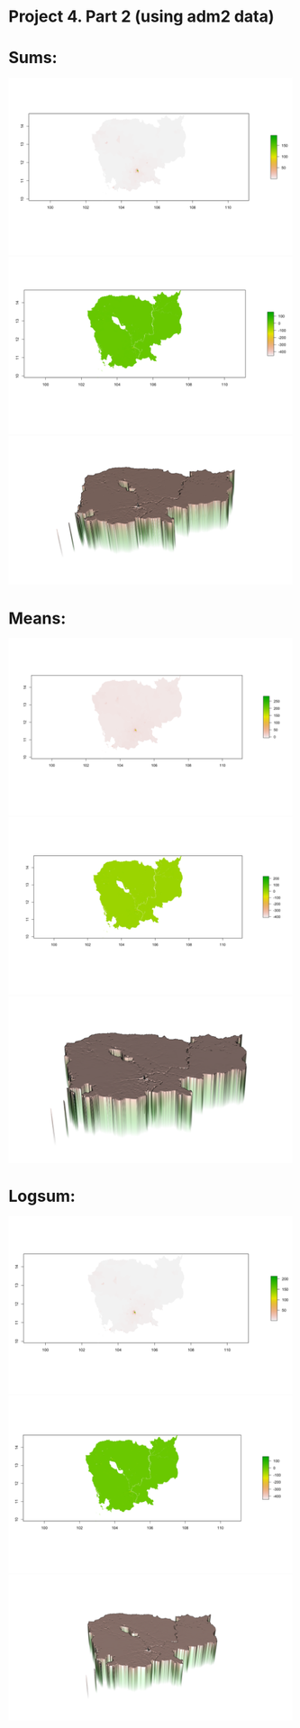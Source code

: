 # Project 4. Part 2 (using adm2 data)

# Sums:
![](https://raw.githubusercontent.com/dloumeau/data100repository/main/Screen%20Shot%202021-04-16%20at%205.39.02%20PM.png)
![](https://raw.githubusercontent.com/dloumeau/data100repository/main/Screen%20Shot%202021-04-16%20at%205.40.41%20PM.png)
![](https://raw.githubusercontent.com/dloumeau/data100repository/main/Screen%20Shot%202021-04-17%20at%202.29.37%20PM.png)

# Means:
![](https://raw.githubusercontent.com/dloumeau/data100repository/main/Screen%20Shot%202021-04-16%20at%205.42.48%20PM.png)
![](https://raw.githubusercontent.com/dloumeau/data100repository/main/Screen%20Shot%202021-04-16%20at%205.43.25%20PM.png)
![](https://raw.githubusercontent.com/dloumeau/data100repository/main/Screen%20Shot%202021-04-17%20at%202.30.04%20PM.png)

# Logsum:

![](https://raw.githubusercontent.com/dloumeau/data100repository/main/Screen%20Shot%202021-04-16%20at%205.44.57%20PM.png)
![](https://raw.githubusercontent.com/dloumeau/data100repository/main/Screen%20Shot%202021-04-16%20at%205.45.39%20PM.png)
![](https://raw.githubusercontent.com/dloumeau/data100repository/main/Screen%20Shot%202021-04-16%20at%205.46.09%20PM.png)
